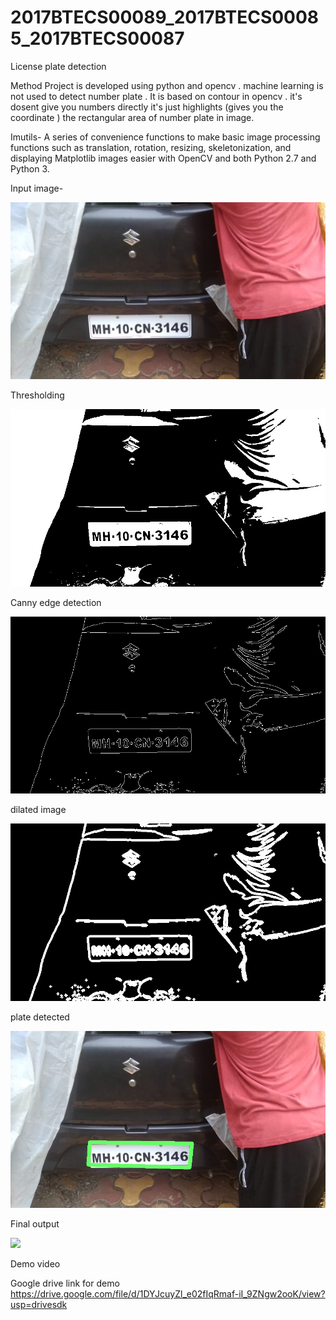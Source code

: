 # 2017BTECS00089_2017BTECS00085_2017BTECS00087
License plate detection

Method
Project is developed using python and opencv . machine learning is not used to detect number plate . It is based on contour in opencv . it's dosent give you numbers directly it's just highlights (gives you the coordinate ) the rectangular area of number plate in image.


Imutils-
A series of convenience functions to make basic image processing functions such as translation, rotation, resizing, skeletonization, and displaying Matplotlib images easier with OpenCV and both Python 2.7 and Python 3.

Input image-

![](https://github.com/Shreyashlavate/2017BTECS00089_2017BTECS00085_2017BTECS00087/blob/master/car2.jpg)


Thresholding

![](https://github.com/Shreyashlavate/2017BTECS00089_2017BTECS00085_2017BTECS00087/blob/master/thresh.jpg)

Canny edge detection

![](https://github.com/Shreyashlavate/2017BTECS00089_2017BTECS00085_2017BTECS00087/blob/master/cn_edge.jpg)

dilated image

![](https://github.com/Shreyashlavate/2017BTECS00089_2017BTECS00085_2017BTECS00087/blob/master/dilated_img.jpg)

plate detected

![](https://github.com/Shreyashlavate/2017BTECS00089_2017BTECS00085_2017BTECS00087/blob/master/plate_detedted.jpg)

Final output

![](https://github.com/Shreyashlavate/2017BTECS00089_2017BTECS00085_2017BTECS00087/blob/master/plate_detected.jpg)



Demo video

Google drive link for demo
https://drive.google.com/file/d/1DYJcuyZl_e02fIqRmaf-iI_9ZNgw2ooK/view?usp=drivesdk



